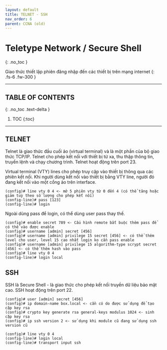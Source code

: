 ```yaml
---
layout: default
title: TELNET - SSH
nav_order: 6
parent: CCNA (old)
---
```


# Teletype Network / Secure Shell
{: .no_toc }

Giao thức thiết lập phiên đăng nhập đến các thiết bị trên mạng internet
{: .fs-6 .fw-300 }

---

## TABLE OF CONTENTS
{: .no_toc .text-delta }

1. TOC
{:toc}

---

## TELNET

Telnet là giao thức đầu cuối ảo (virtual terminal) và là một phần của bộ giao thức TCP/IP. Telnet cho phép kết nối với thiết bị từ xa, thu thập thông tin, truyền lệnh và chạy chương trình. Telnet hoạt động trên port 23.

Virtual terminal (VTY) lines cho phép truy cập vào thiết bị thông qua các phiên kết nối. Khi người dùng kết nối vào thiết bị bằng VTY line, người đó đang kết nối vào một cổng ảo trên interface.

```
(config)# line vty 0 4 <- mở 5 phiên vty từ 0 đến 4 (có thể tăng hoặc giảm tuỳ theo số lượng cho phép kết nối)
(config-line)# pass [123]
(config-line)# login
```

Ngoài dùng pass để login, có thể dùng user pass thay thế.

```
(config)# enable secret 789 <- Cấu hình remote bắt buộc thêm pass để có thể vào được enable
(config)# username [admin] secret [456]
(config)# username [admin] privilege 15 secret [456] <- có thể thêm level cho user, level 15 cao nhất login ko cần pass enable
(config)# username [admin] privilege 15 algorithm-type scrypt secret [456] <- có thể thêm hash vào pass
(config)# line vty 0 4
(config-line)# login local
```

## SSH

SSH là Secure Shell - là giao thức cho phép kết nối truyền dữ liệu bảo mật cao. SSH hoạt động trên port 22.

```
(config)# user [admin] secret [456]
(config)# ip domain-name box.local <- cần có do được sử dụng để tạo cặp key rsa
(config)# crypto key generate rsa general-keys modulus 1024 <- sinh cặp key rsa
(config)# ip ssh version 2 <- sử dụng khi module cũ đang sử dụng ssh version cũ

(config)# line vty 0 4
(config-line)# login local
(config-line)# transport input ssh
```
